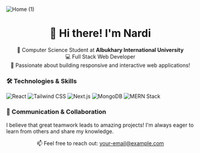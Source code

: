 
![Home (1)](https://github.com/user-attachments/assets/00f80d47-6128-4d56-a298-d663e09dec49)

<h1 align="center">👋 Hi there! I'm Nardi</h1>
<p align="center">
  🌟 Computer Science Student at <strong>Albukhary International University</strong> <br>
  💻 Full Stack Web Developer <br>
  🚀 Passionate about building responsive and interactive web applications!
</p>

<h3>🛠️ Technologies & Skills</h3>
<p>
  <img src="https://img.shields.io/badge/React-61DAFB?style=flat-square&logo=react&logoColor=black" alt="React" />
  <img src="https://img.shields.io/badge/Tailwind%20CSS-06B6D4?style=flat-square&logo=tailwind-css&logoColor=white" alt="Tailwind CSS" />
  <img src="https://img.shields.io/badge/Next.js-000000?style=flat-square&logo=next.js&logoColor=white" alt="Next.js" />
  <img src="https://img.shields.io/badge/MongoDB-47A248?style=flat-square&logo=mongodb&logoColor=white" alt="MongoDB" />
  <img src="https://img.shields.io/badge/MERN%20Stack-4CAF50?style=flat-square&logo=mern&logoColor=white" alt="MERN Stack" />
</p>

<h3>🤝 Communication & Collaboration</h3>
<p>
  I believe that great teamwork leads to amazing projects! I'm always eager to learn from others and share my knowledge.
</p>

<p align="center">
  📫 Feel free to reach out: <a href="mailto:your-email@example.com">your-email@example.com</a>
</p>
